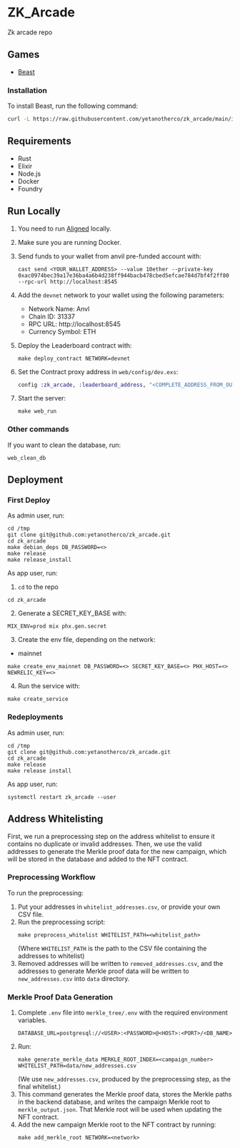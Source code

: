 # ZK_Arcade

Zk arcade repo

## Games

- [Beast](./games/beast)

### Installation

To install Beast, run the following command:

```bash
curl -L https://raw.githubusercontent.com/yetanotherco/zk_arcade/main/install_beast.sh | bash
```

## Requirements

- Rust
- Elixir
- Node.js
- Docker
- Foundry

## Run Locally

1. You need to run [Aligned](https://github.com/yetanotherco/aligned_layer) locally.

2. Make sure you are running Docker.

3. Send funds to your wallet from anvil pre-funded account with:

   ```
   cast send <YOUR_WALLET_ADDRESS> --value 10ether --private-key 0xac0974bec39a17e36ba4a6b4d238ff944bacb478cbed5efcae784d7bf4f2ff80 --rpc-url http://localhost:8545
   ```

4. Add the `devnet` network to your wallet using the following parameters:

    - Network Name: Anvl
    - Chain ID: 31337
    - RPC URL: http://localhost:8545
    - Currency Symbol: ETH

5. Deploy the Leaderboard contract with:

   ```
   make deploy_contract NETWORK=devnet
   ```

6. Set the Contract proxy address in `web/config/dev.exs`:

   ```elixir
   config :zk_arcade, :leaderboard_address, "<COMPLETE_ADDRESS_FROM_OUTPUT>"
   ```

7. Start the server:

   ```
   make web_run
   ```

### Other commands

If you want to clean the database, run:

```
web_clean_db
```

## Deployment

### First Deploy

As admin user, run:

```
cd /tmp
git clone git@github.com:yetanotherco/zk_arcade.git
cd zk_arcade
make debian_deps DB_PASSWORD=<>
make release
make release_install
```

As app user, run:

1. `cd` to the repo

  ```
  cd zk_arcade
  ```

2. Generate a SECRET_KEY_BASE with:

  ```
  MIX_ENV=prod mix phx.gen.secret
  ```

3. Create the env file, depending on the network:

- mainnet
```
make create_env_mainnet DB_PASSWORD=<> SECRET_KEY_BASE=<> PHX_HOST=<> NEWRELIC_KEY=<>
```

4. Run the service with:

  ```
  make create_service
  ```

### Redeployments

As admin user, run:

```
cd /tmp
git clone git@github.com:yetanotherco/zk_arcade.git
cd zk_arcade
make release
make release install
```

As app user, run:

```
systemctl restart zk_arcade --user
```

## Address Whitelisting

First, we run a preprocessing step on the address whitelist to ensure it contains no duplicate or invalid addresses. Then, we use the valid addresses to generate the Merkle proof data for the new campaign, which will be stored in the database and added to the NFT contract.

### Preprocessing Workflow

To run the preprocessing:

1. Put your addresses in `whitelist_addresses.csv`, or provide your own CSV file.
2. Run the preprocessing script:
   ```shell
   make preprocess_whitelist WHITELIST_PATH=<whitelist_path>
   ```
   (Where `WHITELIST_PATH` is the path to the CSV file containing the addresses to whitelist)
3. Removed addresses will be written to `removed_addresses.csv`, and the addresses to generate Merkle proof data will be written to `new_addresses.csv` into `data` directory.

### Merkle Proof Data Generation

1. Complete `.env` file into `merkle_tree/.env` with the required environment variables.
   ```
   DATABASE_URL=postgresql://<USER>:<PASSWORD>@<HOST>:<PORT>/<DB_NAME>
   ```
2. Run:
   ```shell
   make generate_merkle_data MERKLE_ROOT_INDEX=<campaign_number> WHITELIST_PATH=data/new_addresses.csv
   ```  
   (We use `new_addresses.csv`, produced by the preprocessing step, as the final whitelist.)
3. This command generates the Merkle proof data, stores the Merkle paths in the backend database, and writes the campaign Merkle root to `merkle_output.json`. That Merkle root will be used when updating the NFT contract.
4. Add the new campaign Merkle root to the NFT contract by running:  
   ```shell
   make add_merkle_root NETWORK=<network>
   ```
